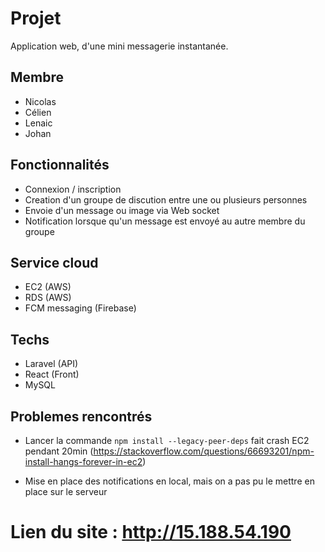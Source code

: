 # Projet

Application web, d'une mini messagerie instantanée.

## Membre

- Nicolas
- Célien
- Lenaic
- Johan

## Fonctionnalités

- Connexion / inscription
- Creation d'un groupe de discution entre une ou plusieurs personnes
- Envoie d'un message ou image via Web socket
- Notification lorsque qu'un message est envoyé au autre membre du groupe

## Service cloud

- EC2 (AWS)
- RDS (AWS)
- FCM messaging (Firebase)

## Techs

- Laravel (API)
- React (Front)
- MySQL

## Problemes rencontrés

- Lancer la commande `npm install --legacy-peer-deps` fait crash EC2 pendant 20min (https://stackoverflow.com/questions/66693201/npm-install-hangs-forever-in-ec2)

- Mise en place des notifications en local, mais on a pas pu le mettre en place sur le serveur

# Lien du site : http://15.188.54.190